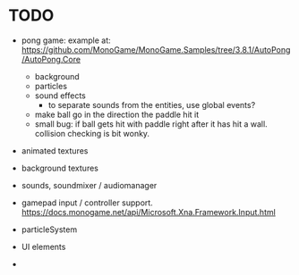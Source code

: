 # TODO

- pong game: example at: https://github.com/MonoGame/MonoGame.Samples/tree/3.8.1/AutoPong/AutoPong.Core
    - background 
    - particles
    - sound effects
        - to separate sounds from the entities, use global events?
    - make ball go in the direction the paddle hit it
    - small bug: if ball gets hit with paddle right after it has hit a wall. collision checking is bit wonky.

- animated textures
- background textures
- sounds, soundmixer / audiomanager
- gamepad input / controller support. https://docs.monogame.net/api/Microsoft.Xna.Framework.Input.html

- particleSystem
- UI elements
- 

